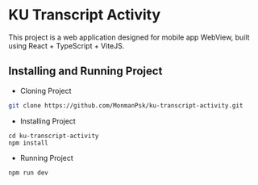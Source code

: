 # KU Transcript Activity
This project is a web application designed for mobile app WebView, built using React + TypeScript +  ViteJS.

## Installing and Running Project
- Cloning Project
```bash
git clone https://github.com/MonmanPsk/ku-transcript-activity.git
```
- Installing Project
```shell
cd ku-transcript-activity
npm install
```
- Running Project
```shell
npm run dev
```
